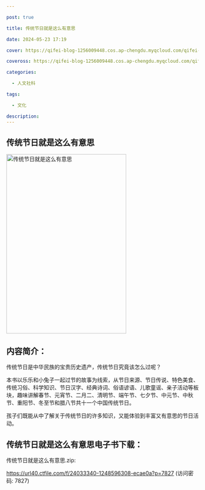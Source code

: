 ```yaml
---

post: true

title: 传统节日就是这么有意思

date: 2024-05-23 17:19

cover: https://qifei-blog-1256009448.cos.ap-chengdu.myqcloud.com/qifei-blog/662f5c3a0ea9cb1403bd52e5.jpg

coveross: https://qifei-blog-1256009448.cos.ap-chengdu.myqcloud.com/qifei-blog/662f5c3a0ea9cb1403bd52e5.jpg

categories:

  - 人文社科

tags:

  - 文化

description:
---
```


## 传统节日就是这么有意思
<img alt="传统节日就是这么有意思 " class="aligncenter loaded" data-was-processed="true" decoding="async" fetchpriority="high" height="471" src="https://qifei-blog-1256009448.cos.ap-chengdu.myqcloud.com/qifei-blog/662f5c3a0ea9cb1403bd52e5.jpg " style="cursor: zoom-in;" width="314"/>

## 内容简介：

传统节日是中华民族的宝贵历史遗产，传统节日究竟该怎么过呢？

本书以乐乐和小兔子一起过节的故事为线索，从节日来源、节日传说、特色美食、传统习俗、科学知识、节日汉字、经典诗词、俗语谚语、儿歌童谣、亲子活动等板块，趣味讲解春节、元宵节、二月二、清明节、端午节、七夕节、中元节、中秋节、重阳节、冬至节和腊八节共十一个中国传统节日。

孩子们既能从中了解关于传统节日的许多知识，又能体验到丰富又有意思的节日活动。

## 传统节日就是这么有意思电子书下载：
传统节日就是这么有意思.zip: 

https://url40.ctfile.com/f/24033340-1248596308-ecae0a?p=7827 (访问密码: 7827)
